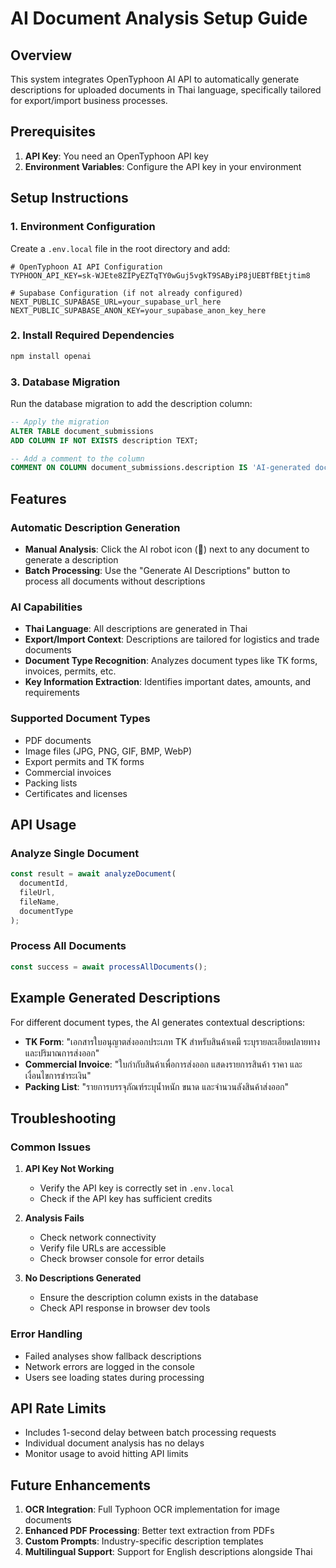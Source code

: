 # AI Document Analysis Setup Guide

## Overview
This system integrates OpenTyphoon AI API to automatically generate descriptions for uploaded documents in Thai language, specifically tailored for export/import business processes.

## Prerequisites

1. **API Key**: You need an OpenTyphoon API key
2. **Environment Variables**: Configure the API key in your environment

## Setup Instructions

### 1. Environment Configuration

Create a `.env.local` file in the root directory and add:

```env
# OpenTyphoon AI API Configuration
TYPHOON_API_KEY=sk-WJEte8ZIPyEZTqTY0wGuj5vgkT9SAByiP8jUEBTfBEtjtim8

# Supabase Configuration (if not already configured)
NEXT_PUBLIC_SUPABASE_URL=your_supabase_url_here
NEXT_PUBLIC_SUPABASE_ANON_KEY=your_supabase_anon_key_here
```

### 2. Install Required Dependencies

```bash
npm install openai
```

### 3. Database Migration

Run the database migration to add the description column:

```sql
-- Apply the migration
ALTER TABLE document_submissions 
ADD COLUMN IF NOT EXISTS description TEXT;

-- Add a comment to the column
COMMENT ON COLUMN document_submissions.description IS 'AI-generated document summary describing the key content and purpose of the document';
```

## Features

### Automatic Description Generation
- **Manual Analysis**: Click the AI robot icon (🤖) next to any document to generate a description
- **Batch Processing**: Use the "Generate AI Descriptions" button to process all documents without descriptions

### AI Capabilities
- **Thai Language**: All descriptions are generated in Thai
- **Export/Import Context**: Descriptions are tailored for logistics and trade documents
- **Document Type Recognition**: Analyzes document types like TK forms, invoices, permits, etc.
- **Key Information Extraction**: Identifies important dates, amounts, and requirements

### Supported Document Types
- PDF documents
- Image files (JPG, PNG, GIF, BMP, WebP)
- Export permits and TK forms
- Commercial invoices
- Packing lists
- Certificates and licenses

## API Usage

### Analyze Single Document
```typescript
const result = await analyzeDocument(
  documentId,
  fileUrl,
  fileName,
  documentType
);
```

### Process All Documents
```typescript
const success = await processAllDocuments();
```

## Example Generated Descriptions

For different document types, the AI generates contextual descriptions:

- **TK Form**: "เอกสารใบอนุญาตส่งออกประเภท TK สำหรับสินค้าเคมี ระบุรายละเอียดปลายทางและปริมาณการส่งออก"
- **Commercial Invoice**: "ใบกำกับสินค้าเพื่อการส่งออก แสดงรายการสินค้า ราคา และเงื่อนไขการชำระเงิน"
- **Packing List**: "รายการบรรจุภัณฑ์ระบุน้ำหนัก ขนาด และจำนวนลังสินค้าส่งออก"

## Troubleshooting

### Common Issues

1. **API Key Not Working**
   - Verify the API key is correctly set in `.env.local`
   - Check if the API key has sufficient credits

2. **Analysis Fails**
   - Check network connectivity
   - Verify file URLs are accessible
   - Check browser console for error details

3. **No Descriptions Generated**
   - Ensure the description column exists in the database
   - Check API response in browser dev tools

### Error Handling
- Failed analyses show fallback descriptions
- Network errors are logged in the console
- Users see loading states during processing

## API Rate Limits
- Includes 1-second delay between batch processing requests
- Individual document analysis has no delays
- Monitor usage to avoid hitting API limits

## Future Enhancements

1. **OCR Integration**: Full Typhoon OCR implementation for image documents
2. **Enhanced PDF Processing**: Better text extraction from PDFs
3. **Custom Prompts**: Industry-specific description templates
4. **Multilingual Support**: Support for English descriptions alongside Thai 
